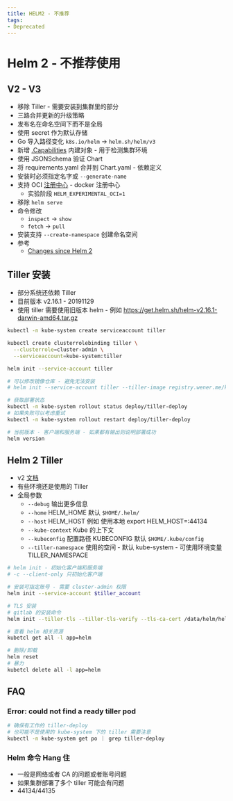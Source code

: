 ```yaml
---
title: HELM2 - 不推荐
tags:
- Deprecated
---
```


# Helm 2 - 不推荐使用

## V2 - V3

- 移除 Tiller - 需要安装到集群里的部分
- 三路合并更新的升级策略
- 发布名在命名空间下而不是全局
- 使用 secret 作为默认存储
- Go 导入路径变化 `k8s.io/helm` -> `helm.sh/helm/v3`
- 新增 [.Capabilities](https://helm.sh/docs/chart_template_guide/builtin_objects/) 内建对象 - 用于检测集群环境
- 使用 JSONSchema 验证 Chart
- 将 requirements.yaml 合并到 Chart.yaml - 依赖定义
- 安装时必须指定名字或 `--generate-name`
- 支持 OCI [注册中心](https://helm.sh/docs/topics/registries/) - docker 注册中心
  - 实验阶段 `HELM_EXPERIMENTAL_OCI=1`
- 移除 `helm serve`
- 命令修改
  - `inspect` -> `show`
  - `fetch` -> `pull`
- 安装支持 `--create-namespace` 创建命名空间
- 参考
  - [Changes since Helm 2](https://helm.sh/docs/faq/#changes-since-helm-2)


## Tiller 安装

- 部分系统还依赖 Tiller
- 目前版本 v2.16.1 - 20191129
- 使用 tiller 需要使用旧版本 helm - 例如 https://get.helm.sh/helm-v2.16.1-darwin-amd64.tar.gz

```bash
kubectl -n kube-system create serviceaccount tiller

kubectl create clusterrolebinding tiller \
  --clusterrole=cluster-admin \
  --serviceaccount=kube-system:tiller

helm init --service-account tiller

# 可以修改镜像仓库 - 避免无法安装
# helm init --service-account tiller --tiller-image registry.wener.me/kubernetes-helm/tiller:v2.16.1

# 获取部署状态
kubectl -n kube-system rollout status deploy/tiller-deploy
# 如果失败可以考虑重试
kubectl -n kube-system rollout restart deploy/tiller-deploy

# 当前版本 - 客户端和服务端 - 如果都有输出则说明部署成功
helm version
```

## Helm 2 Tiller

- v2 [文档](https://v2.helm.sh/)
- 有些环境还是使用的 Tiller
- 全局参数
  - `--debug` 输出更多信息
  - `--home` HELM_HOME 默认 `$HOME/.helm/`
  - `--host` HELM_HOST 例如 使用本地 export HELM_HOST=:44134
  - `--kube-context` Kube 的上下文
  - `--kubeconfig` 配置路径 KUBECONFIG 默认 `$HOME/.kube/config`
  - `--tiller-namespace` 使用的空间 - 默认 kube-system - 可使用环境变量 TILLER_NAMESPACE

```bash
# helm init - 初始化客户端和服务端
# -c --client-only 只初始化客户端

# 安装可指定账号 - 需要 cluster-admin 权限
helm init --service-account $tiller_account

# TLS 安装
# gitlab 的安装命令
helm init --tiller-tls --tiller-tls-verify --tls-ca-cert /data/helm/helm/config/ca.pem --tiller-tls-cert /data/helm/helm/config/cert.pem --tiller-tls-key /data/helm/helm/config/key.pem --service-account tiller

# 查看 helm 相关资源
kubetcl get all -l app=helm

# 删除/卸载
helm reset
# 暴力
kubetcl delete all -l app=helm
```

## FAQ

### Error: could not find a ready tiller pod

```bash
# 确保有工作的 tiller-deploy
# 也可能不是使用的 kube-system 下的 tiller 需要注意
kubectl -n kube-system get po ｜ grep tiller-deploy
```

### Helm 命令 Hang 住

- 一般是网络或者 CA 的问题或者账号问题
- 如果集群部署了多个 tiller 可能会有问题
- 44134/44135
